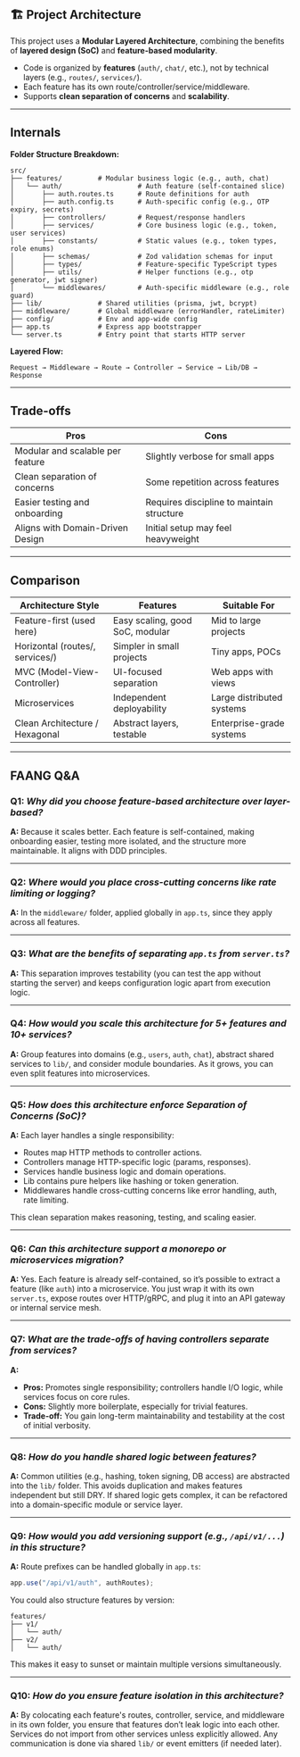 ## 🏗️ Project Architecture

This project uses a **Modular Layered Architecture**, combining the benefits of **layered design (SoC)** and **feature-based modularity**.

- Code is organized by **features** (`auth/`, `chat/`, etc.), not by technical layers (e.g., `routes/`, `services/`).
- Each feature has its own route/controller/service/middleware.
- Supports **clean separation of concerns** and **scalability**.

---

## Internals

**Folder Structure Breakdown:**

```
src/
├── features/         # Modular business logic (e.g., auth, chat)
│   └── auth/                   # Auth feature (self-contained slice)
│       ├── auth.routes.ts      # Route definitions for auth
│       ├── auth.config.ts      # Auth-specific config (e.g., OTP expiry, secrets)
│       ├── controllers/        # Request/response handlers
│       ├── services/           # Core business logic (e.g., token, user services)
│       ├── constants/          # Static values (e.g., token types, role enums)
│       ├── schemas/            # Zod validation schemas for input
│       ├── types/              # Feature-specific TypeScript types
│       ├── utils/              # Helper functions (e.g., otp generator, jwt signer)
│       └── middlewares/        # Auth-specific middleware (e.g., role guard)
├── lib/              # Shared utilities (prisma, jwt, bcrypt)
├── middleware/       # Global middleware (errorHandler, rateLimiter)
├── config/           # Env and app-wide config
├── app.ts            # Express app bootstrapper
└── server.ts         # Entry point that starts HTTP server
```

**Layered Flow:**

```
Request → Middleware → Route → Controller → Service → Lib/DB → Response
```

---

## Trade-offs

| Pros                             | Cons                                      |
| -------------------------------- | ----------------------------------------- |
| Modular and scalable per feature | Slightly verbose for small apps           |
| Clean separation of concerns     | Some repetition across features           |
| Easier testing and onboarding    | Requires discipline to maintain structure |
| Aligns with Domain-Driven Design | Initial setup may feel heavyweight        |

---

## Comparison

| Architecture Style              | Features                        | Suitable For              |
| ------------------------------- | ------------------------------- | ------------------------- |
| Feature-first (used here)       | Easy scaling, good SoC, modular | Mid to large projects     |
| Horizontal (routes/, services/) | Simpler in small projects       | Tiny apps, POCs           |
| MVC (Model-View-Controller)     | UI-focused separation           | Web apps with views       |
| Microservices                   | Independent deployability       | Large distributed systems |
| Clean Architecture / Hexagonal  | Abstract layers, testable       | Enterprise-grade systems  |

---

## FAANG Q\&A

### **Q1:** _Why did you choose feature-based architecture over layer-based?_

**A:** Because it scales better. Each feature is self-contained, making onboarding easier, testing more isolated, and the structure more maintainable. It aligns with DDD principles.

---

### **Q2:** _Where would you place cross-cutting concerns like rate limiting or logging?_

**A:** In the `middleware/` folder, applied globally in `app.ts`, since they apply across all features.

---

### **Q3:** _What are the benefits of separating `app.ts` from `server.ts`?_

**A:** This separation improves testability (you can test the app without starting the server) and keeps configuration logic apart from execution logic.

---

### **Q4:** _How would you scale this architecture for 5+ features and 10+ services?_

**A:** Group features into domains (e.g., `users`, `auth`, `chat`), abstract shared services to `lib/`, and consider module boundaries. As it grows, you can even split features into microservices.

---

### **Q5:** _How does this architecture enforce Separation of Concerns (SoC)?_

**A:** Each layer handles a single responsibility:

- Routes map HTTP methods to controller actions.
- Controllers manage HTTP-specific logic (params, responses).
- Services handle business logic and domain operations.
- Lib contains pure helpers like hashing or token generation.
- Middlewares handle cross-cutting concerns like error handling, auth, rate limiting.

This clean separation makes reasoning, testing, and scaling easier.

---

### **Q6:** _Can this architecture support a monorepo or microservices migration?_

**A:** Yes. Each feature is already self-contained, so it’s possible to extract a feature (like `auth`) into a microservice. You just wrap it with its own `server.ts`, expose routes over HTTP/gRPC, and plug it into an API gateway or internal service mesh.

---

### **Q7:** _What are the trade-offs of having controllers separate from services?_

**A:**

- **Pros:** Promotes single responsibility; controllers handle I/O logic, while services focus on core rules.
- **Cons:** Slightly more boilerplate, especially for trivial features.
- **Trade-off:** You gain long-term maintainability and testability at the cost of initial verbosity.

---

### **Q8:** _How do you handle shared logic between features?_

**A:** Common utilities (e.g., hashing, token signing, DB access) are abstracted into the `lib/` folder. This avoids duplication and makes features independent but still DRY. If shared logic gets complex, it can be refactored into a domain-specific module or service layer.

---

### **Q9:** _How would you add versioning support (e.g., `/api/v1/...`) in this structure?_

**A:** Route prefixes can be handled globally in `app.ts`:

```ts
app.use("/api/v1/auth", authRoutes);
```

You could also structure features by version:

```
features/
├── v1/
│   └── auth/
├── v2/
│   └── auth/
```

This makes it easy to sunset or maintain multiple versions simultaneously.

---

### **Q10:** _How do you ensure feature isolation in this architecture?_

**A:** By colocating each feature's routes, controller, service, and middleware in its own folder, you ensure that features don’t leak logic into each other. Services do not import from other services unless explicitly allowed. Any communication is done via shared `lib/` or event emitters (if needed later).
